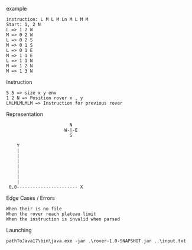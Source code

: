 example

    instruction: L M L M Ln M L M M
    Start: 1, 2 N
    L => 1 2 W
    M => 0 2 W
    L => 0 2 S
    M => 0 1 S
    L => 0 1 E
    M => 1 1 E
    L => 1 1 N
    M => 1 2 N
    M => 1 3 N



Instruction

    5 5 => size x y env
    1 2 N => Position rover x , y
    LMLMLMLMLM => Instruction for previous rover


Representation

                            N
                          W-|-E
                            S

        Y
        |
        |
        |
        |
        |
        |
        |
     0,0----------------------- X


Edge Cases / Errors

    When their is no file 
    When the rover reach plateau limit
    When the instruction is invalid when parsed

Launching
    
    pathToJava17\bin\java.exe -jar .\rover-1.0-SNAPSHOT.jar ..\input.txt
